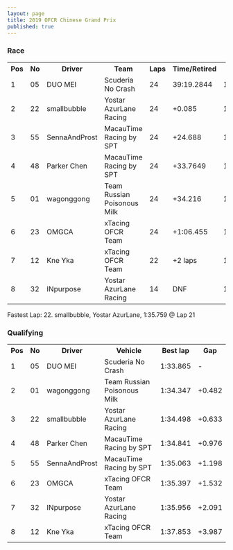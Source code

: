 ```yaml
---
layout: page
title: 2019 OFCR Chinese Grand Prix
published: true
---
```

### Race  
<font size="2">
<table>
  <tr>
    <th>Pos</th>
    <th>No</th>
    <th>Driver</th>
    <th>Team</th>
    <th>Laps</th>
    <th>Time/Retired</th>
    <th>Best lap</th>
    <th>Up</th>
  </tr>
  <tr>
    <td>1</td>
    <td>05</td>
    <td>DUO MEI</td>
    <td>Scuderia No Crash</td>
    <td>24</td>
    <td>39:19.2844</td>
    <td>1:36.0452</td>
    <td>▸ 0</td>
  </tr>
  <tr>
    <td>2</td>
    <td>22</td>
    <td>smallbubble</td>
    <td>Yostar AzurLane Racing</td>
    <td>24</td>
    <td>+0.085</td>
    <td>1:35.7590</td>
    <td>▴ 1</td>
  </tr>
  <tr>
    <td>3</td>
    <td>55</td>
    <td>SennaAndProst</td>
    <td>MacauTime Racing by SPT</td>
    <td>24</td>
    <td>+24.688</td>
    <td>1:36.5298</td>
    <td>▴ 1</td>
  </tr>
  <tr>
    <td>4</td>
    <td>48</td>
    <td>Parker Chen</td>
    <td>MacauTime Racing by SPT</td>
    <td>24</td>
    <td>+33.7649</td>
    <td>1:36.735</td>
    <td>▴ 1</td>
  </tr>
  <tr>
    <td>5</td>
    <td>01</td>
    <td>wagonggong</td>
    <td>Team Russian Poisonous Milk</td>
    <td>24</td>
    <td>+34.216</td>
    <td>1:35.970</td>
    <td>▾ 3</td>
  </tr>
  <tr>
    <td>6</td>
    <td>23</td>
    <td>OMGCA</td>
    <td>xTacing OFCR Team</td>
    <td>24</td>
    <td>+1:06.455</td>
    <td>1:36.520</td>
    <td>▸ 0</td>
  </tr>
  <tr>
    <td>7</td>
    <td>12</td>
    <td>Kne Yka</td>
    <td>xTacing OFCR Team</td>
    <td>22</td>
    <td>+2 laps</td>
    <td>1:39.795</td>
    <td>▴ 1</td>
  </tr>
  <tr>
    <td>8</td>
    <td>32</td>
    <td>INpurpose</td>
    <td>Yostar AzurLane Racing</td>
    <td>14</td>
    <td>DNF</td>
    <td>1:35.993</td>
    <td>▾ 1</td>
  </tr>
</table>
</font>
Fastest Lap: 22. smallbubble, Yostar AzurLane, 1:35.759 @ Lap 21  

### Qualifying  
<font size="2">
<table>
  <tr>
    <th>Pos</th>
    <th>No</th>
    <th>Driver</th>
    <th>Vehicle</th>
    <th>Best lap</th>
    <th>Gap</th>
  </tr>
  <tr>
    <td>1</td>
    <td>05</td>
    <td>DUO MEI</td>
    <td>Scuderia No Crash</td>
    <td>1:33.865</td>
    <td>-</td>
  </tr>
  <tr>
    <td>2</td>
    <td>01</td>
    <td>wagonggong</td>
    <td>Team Russian Poisonous Milk</td>
    <td>1:34.347</td>
    <td>+0.482</td>
  </tr>
  <tr>
    <td>3</td>
    <td>22</td>
    <td>smallbubble</td>
    <td>Yostar AzurLane Racing</td>
    <td>1:34.498</td>
    <td>+0.633</td>
  </tr>
  <tr>
    <td>4</td>
    <td>48</td>
    <td>Parker Chen</td>
    <td>MacauTime Racing by SPT</td>
    <td>1:34.841</td>
    <td>+0.976</td>
  </tr>
  <tr>
    <td>5</td>
    <td>55</td>
    <td>SennaAndProst</td>
    <td>MacauTime Racing by SPT</td>
    <td>1:35.063</td>
    <td>+1.198</td>
  </tr>
  <tr>
    <td>6</td>
    <td>23</td>
    <td>OMGCA</td>
    <td>xTacing OFCR Team</td>
    <td>1:35.397</td>
    <td>+1.532</td>
  </tr>
  <tr>
    <td>7</td>
    <td>32</td>
    <td>INpurpose</td>
    <td>Yostar AzurLane Racing</td>
    <td>1:35.956</td>
    <td>+2.091</td>
  </tr>
  <tr>
    <td>8</td>
    <td>12</td>
    <td>Kne Yka</td>
    <td>xTacing OFCR Team</td>
    <td>1:37.853</td>
    <td>+3.987</td>
  </tr>
</table>
</font>
